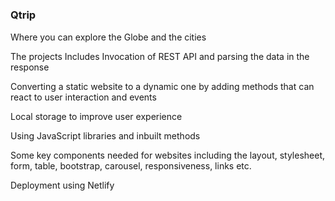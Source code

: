 #
<h3>Qtrip</h3>
<p> Where you can explore the Globe and the cities </p>
<p> The projects Includes
Invocation of REST API and parsing the data in the response

Converting a static website to a dynamic one by adding methods that can react to user interaction and events

Local storage to improve user experience

Using JavaScript libraries and inbuilt methods

Some key components needed for websites including the layout, stylesheet, form, table, bootstrap, carousel, responsiveness, links etc.

Deployment using Netlify</p>


